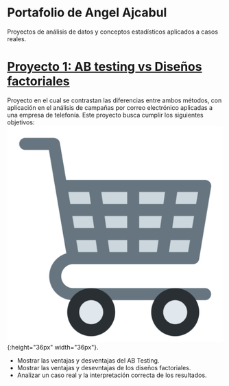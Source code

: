 # Portafolio de Angel Ajcabul
Proyectos de análisis de datos y conceptos estadísticos aplicados a casos reales.

# [Proyecto 1: AB testing vs Diseños factoriales](https://github.com/AngelOseas/curso-series-temporales)
Proyecto en el cual se contrastan las diferencias entre ambos métodos, con aplicación en el análisis de campañas por correo electrónico aplicadas a una empresa de telefonía. Este proyecto busca cumplir los siguientes objetivos:
![](images/carreta.png){:height="36px" width="36px"}.

* Mostrar las ventajas y desventajas del AB Testing.
* Mostrar las ventajas y desevntajas de los diseños factoriales.
* Analizar un caso real y la interpretación correcta de los resultados.




